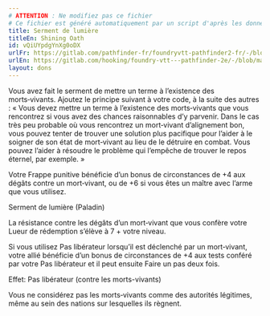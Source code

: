 ```yaml
---
# ATTENTION : Ne modifiez pas ce fichier
# Ce fichier est généré automatiquement par un script d'après les données du module Foundry VTT officiel et de sa traduction
title: Serment de lumière
titleEn: Shining Oath
id: vQiUYpdgYnXg0oDX
urlFr: https://gitlab.com/pathfinder-fr/foundryvtt-pathfinder2-fr/-/blob/master/data/feats/vQiUYpdgYnXg0oDX.htm
urlEn: https://gitlab.com/hooking/foundry-vtt---pathfinder-2e/-/blob/master/packs/data/feats.db/shining-oath.json
layout: dons
---
```

Vous avez fait le serment de mettre un terme à l’existence des morts‑vivants. Ajoutez le principe suivant à votre code, à la suite des autres : « Vous devez mettre un terme à l’existence des morts‑vivants que vous rencontrez si vous avez des chances raisonnables d’y parvenir. Dans le cas très peu probable où vous rencontrez un mort‑vivant d’alignement bon, vous pouvez tenter de trouver une solution plus pacifique pour l’aider à le soigner de son état de mort‑vivant au lieu de le détruire en combat. Vous pouvez l’aider à résoudre le problème qui l’empêche de trouver le repos éternel, par exemple. »

Votre Frappe punitive bénéficie d’un bonus de circonstances de +4 aux dégâts contre un mort‑vivant, ou de +6 si vous êtes un maître avec l’arme que vous utilisez.

Serment de lumière (Paladin)

La résistance contre les dégâts d’un mort‑vivant que vous confère votre Lueur de rédemption s’élève à 7 + votre niveau.
 
Si vous utilisez Pas libérateur lorsqu’il est déclenché par un mort‑vivant, votre allié bénéficie d’un bonus de circonstances de +4 aux tests conféré par votre Pas libérateur et il peut ensuite Faire un pas deux fois.

Effet: Pas libérateur (contre les morts-vivants)

Vous ne considérez pas les morts‑vivants comme des autorités légitimes, même au sein des nations sur lesquelles ils règnent.
